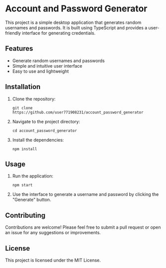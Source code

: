 # Account and Password Generator

This project is a simple desktop application that generates random usernames and passwords. It is built using TypeScript and provides a user-friendly interface for generating credentials.

## Features

- Generate random usernames and passwords
- Simple and intuitive user interface
- Easy to use and lightweight

## Installation

1. Clone the repository:
   ```
   git clone https://github.com/user771908231/account_password_generator
   ```

2. Navigate to the project directory:
   ```
   cd account_password_generator
   ```

3. Install the dependencies:
   ```
   npm install
   ```

## Usage

1. Run the application:
   ```
   npm start
   ```

2. Use the interface to generate a username and password by clicking the "Generate" button.

## Contributing

Contributions are welcome! Please feel free to submit a pull request or open an issue for any suggestions or improvements.

## License

This project is licensed under the MIT License.